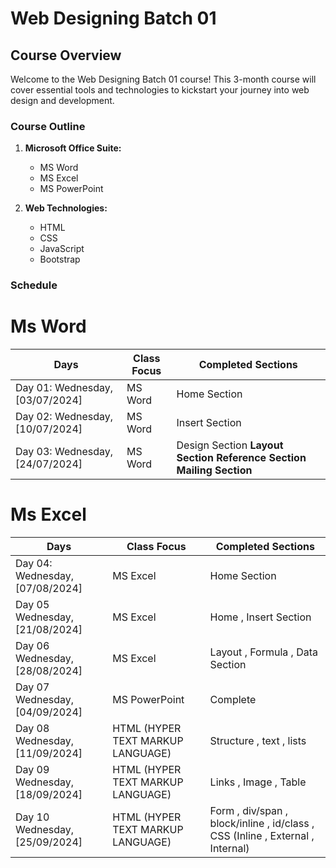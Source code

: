 # Web Designing Batch 01 

## Course Overview
Welcome to the Web Designing Batch 01 course! This 3-month course will cover essential tools and technologies to kickstart your journey into web design and development.

### Course Outline
1. **Microsoft Office Suite:**
   - MS Word
   - MS Excel
   - MS PowerPoint

2. **Web Technologies:**
   - HTML
   - CSS
   - JavaScript
   - Bootstrap

### Schedule
 <h1>Ms Word</h1>
<table>
  <thead>
    <tr>
       <th>Days</th>
      <th>Class Focus</th>
      <th>Completed Sections</th>
    </tr>
  </thead>
  <tbody>
    <tr>
       <td>Day 01: Wednesday, [03/07/2024]</td>
      <td>MS Word</td>
      <td>Home Section</td>
    </tr>
      <tr>
       <td>Day 02: Wednesday, [10/07/2024]</td>
      <td>MS Word</td>
      <td>Insert Section</td>
    </tr>
      <tr>
       <td>Day 03: Wednesday, [24/07/2024]</td>
      <td>MS Word</td>
      <td>Design Section <b> Layout Section <b> Reference Section <b> Mailing Section </td>
    </tr>
  </tbody>
</table>
 <h1>Ms Excel</h1>
 <table>
  <thead>
    <tr>
       <th>Days</th>
      <th>Class Focus</th>
      <th>Completed Sections</th>
    </tr>
     
  </thead>
  <tbody>
    <tr>
       <td>Day 04: Wednesday, [07/08/2024]</td>
      <td>MS Excel</td>
      <td>Home Section</td>
    </tr>
      <tr>
       <td>Day 05 Wednesday, [21/08/2024]</td>
      <td>MS Excel</td>
      <td>Home , Insert Section </td>
    </tr>
      <tr>
       <td>Day 06 Wednesday, [28/08/2024]</td>
      <td>MS Excel</td>
      <td>Layout , Formula , Data Section </td>
    </tr>
      </tr>
      <tr>
       <td>Day 07 Wednesday, [04/09/2024]</td>
      <td>MS PowerPoint</td>
      <td>Complete</td>
    </tr>
     <tr>
       <td>Day 08 Wednesday, [11/09/2024]</td>
      <td>HTML (HYPER TEXT MARKUP LANGUAGE)</td>
      <td>Structure , text , lists </td>
    </tr>
     <tr>
       <td>Day 09 Wednesday, [18/09/2024]</td>
      <td>HTML (HYPER TEXT MARKUP LANGUAGE)</td>
      <td>Links , Image , Table</td>
    </tr
        <tr>
       <td>Day 10 Wednesday, [25/09/2024]</td>
      <td>HTML (HYPER TEXT MARKUP LANGUAGE)</td>
      <td>Form , div/span , block/inline , id/class , CSS (Inline , External , Internal) </td>
    </tr>
  </tbody>
</table>
